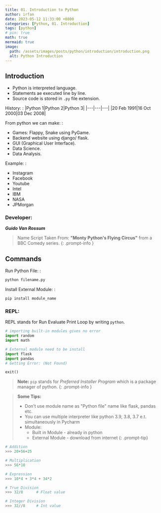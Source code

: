 ```yaml
---
title: 01. Introduction to Python
author: irfan
date: 2023-05-12 11:33:00 +0800
categories: [Python, 01. Introduction]
tags: [python]
# pin: true
math: true
mermaid: true
image:
  path: /assets/images/posts/python/introduction/introduction.png
  alt: Python Introduction
---
```


## Introduction

- Python is interpreted language.
- Statements ae executed line by line.
- Source code is stored in `.py` file extension.

History:
: 
|Python 1|Python 2|Python 3|
|---|---|---|
|20 Feb 1991|16 Oct 2000|03 Dec 2008|

From python we can make:
: 
- Games: Flappy, Snake using PyGame.
- Backend website using django/ flask.
- GUI (Graphical User Interface).
- Data Science.
- Data Analysis.

Example:
: 
- Instagram
- Facebook
- Youtube
- Intel
- IBM
- NASA
- JPMorgan

### Developer:

***Guido Van Rossum***


> Name Script Taken From: **"Monty Python's Flying Circus"** from a BBC Comedy series.
{: .prompt-info }

## Commands

Run Python File:
: 
```bash
python filename.py
```

Install External Module:
: 
```bash
pip install module_name
```

### REPL:

REPL stands for Run Evaluate Print Loop by writing `python`.

```py
# importing built-in modules gives no error
import random
import math

# External module need to be install
import flask
import pandas
# Getting Error: (Not Found)

exit()
```

> **Note:** `pip` stands for *Preferred Installer Program* which is a package manager of python.
{: .prompt-info }

> **Some Tips:**
> - Don't use module name as "Python file" name like flask, pandas etc.
> - You can use multiple interpreter like python 3.9, 3.8, 3.7 e.t. simultaneously in Pycharm
> - Module:
>   - Built in Module - already in python
>   - External Module - download from internet
{: .prompt-tip}

```py
# Addition
>>> 20+56+25

# Multiplication
>>> 56*10

# Expression
>>> 10*4 + 3*4 + 34*2

# True Division
>>> 32/8      # Float value

# Integer Division
>>> 32//8     # Int value
```



